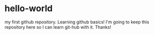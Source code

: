 # hello-world
my first github repository.
Learning github basics! I'm going to keep this repository here so I can learn git-hub with it. Thanks!
